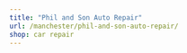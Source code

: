 ```yaml
---
title: "Phil and Son Auto Repair"
url: /manchester/phil-and-son-auto-repair/
shop: car repair
---
```

